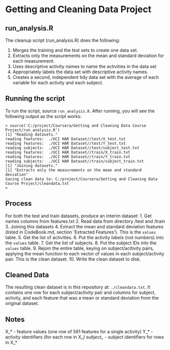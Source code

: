 # Getting and Cleaning Data Project

## run_analysis.R

The cleanup script (run_analysis.R) does the following:

1. Merges the training and the test sets to create one data set.
2. Extracts only the measurements on the mean and standard deviation for each measurement. 
3. Uses descriptive activity names to name the activities in the data set
4. Appropriately labels the data set with descriptive activity names. 
5. Creates a second, independent tidy data set with the average of each variable for each activity and each subject. 

## Running the script

To run the script, source `run_analysis.R`. After running, you will see the following output as the script works:

```
> source('C:/project/Coursera/Getting and Cleaning Data Course Project/run_analysis.R')
[1] "Reading datasets."
reading features:  ./UCI HAR Dataset//test/X_test.txt 
reading features:  ./UCI HAR Dataset//test/Y_test.txt 
reading subjects:  ./UCI HAR Dataset//test/subject_test.txt 
reading features:  ./UCI HAR Dataset//train/X_train.txt 
reading features:  ./UCI HAR Dataset//train/Y_train.txt 
reading subjects:  ./UCI HAR Dataset//train/subject_train.txt 
[1] "Joining datasets."
[1] "Extracts only the measurements on the mean and standard deviation"
Saving clean data to: C:/project/Coursera/Getting and Cleaning Data Course Project/cleandata.txt 
> 
```

## Process

For both the test and train datasets, produce an interim dataset:
	1. Get names columns from features.txt
	2. Read data from directory /test and /train
	3. Joining this datasets
	4. Extract the mean and standard deviation features (listed in CodeBook.md, section 'Extracted Features'). This is the `values` table.
	5. Get the list of activities.
	6. Put the activity *labels* (not numbers) into the `values` table.
	7. Get the list of subjects.
	8. Put the subject IDs into the `values` table.
	9. Rejoin the entire table, keying on subject/acitivity pairs, applying the mean function to each vector of values in each subject/activity pair. This is the clean dataset.
	10. Write the clean dataset to disk.

## Cleaned Data

The resulting clean dataset is in this repository at: `./cleandata.txt`. It contains one row for each subject/activity pair and columns for subject, activity, and each feature that was a mean or standard deviation from the original dataset.

## Notes

X_* - feature values (one row of 561 features for a single activity)
Y_* - activity identifiers (for each row in X_*)
subject_* - subject identifiers for rows in X_*